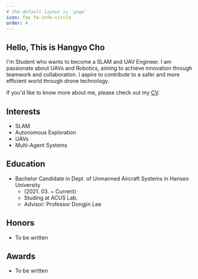 ```yaml
---
# the default layout is 'page'
icon: fas fa-info-circle
order: 4
---
```

## Hello, This is Hangyo Cho
I'm Student who wants to become a SLAM and UAV Engineer. I am passionate about UAVs and Robotics, aiming to achieve innovation through teamwork and collaboration. I aspire to contribute to a safer and more efficient world through drone technology. 

If you'd like to know more about me, please check out my [CV](https://hangyocho.github.io/).

## Interests
- SLAM
- Autonomous Exploration
- UAVs
- Multi-Agent Systems

## Education
- Bachelor Candidate in Dept. of Unmanned Aircraft Systems in Hanseo University 
  - (2021. 03. ~ Current)
  - Studing at ACUS Lab. 
  - Advisor: Professor Dongjin Lee

## Honors
- To be written

## Awards
- To be written
 